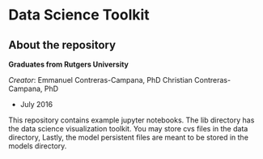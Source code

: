 Data Science Toolkit
==============

About the repository
--------------

**Graduates from Rutgers University** 

*Creator*: 
Emmanuel Contreras-Campana, PhD
Christian Contreras-Campana, PhD

- July 2016

This repository contains example jupyter notebooks. The lib directory has 
the data science visualization toolkit. You may store cvs files in the data 
directory, Lastly, the model persistent files are meant to be stored in the 
models directory.

